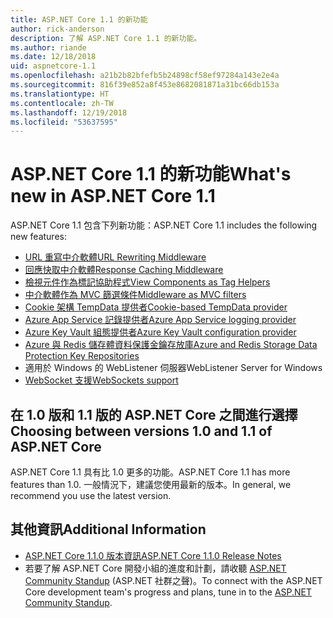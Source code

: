 ```yaml
---
title: ASP.NET Core 1.1 的新功能
author: rick-anderson
description: 了解 ASP.NET Core 1.1 的新功能。
ms.author: riande
ms.date: 12/18/2018
uid: aspnetcore-1.1
ms.openlocfilehash: a21b2b82bfefb5b24898cf58ef97284a143e2e4a
ms.sourcegitcommit: 816f39e852a8f453e8682081871a31bc66db153a
ms.translationtype: HT
ms.contentlocale: zh-TW
ms.lasthandoff: 12/19/2018
ms.locfileid: "53637595"
---
```

# <a name="whats-new-in-aspnet-core-11"></a><span data-ttu-id="bfebf-103">ASP.NET Core 1.1 的新功能</span><span class="sxs-lookup"><span data-stu-id="bfebf-103">What's new in ASP.NET Core 1.1</span></span>

<span data-ttu-id="bfebf-104">ASP.NET Core 1.1 包含下列新功能：</span><span class="sxs-lookup"><span data-stu-id="bfebf-104">ASP.NET Core 1.1 includes the following new features:</span></span>

- [<span data-ttu-id="bfebf-105">URL 重寫中介軟體</span><span class="sxs-lookup"><span data-stu-id="bfebf-105">URL Rewriting Middleware</span></span>](xref:fundamentals/url-rewriting)
- [<span data-ttu-id="bfebf-106">回應快取中介軟體</span><span class="sxs-lookup"><span data-stu-id="bfebf-106">Response Caching Middleware</span></span>](xref:performance/caching/middleware)
- [<span data-ttu-id="bfebf-107">檢視元件作為標記協助程式</span><span class="sxs-lookup"><span data-stu-id="bfebf-107">View Components as Tag Helpers</span></span>](xref:mvc/views/view-components#invoking-a-view-component-as-a-tag-helper)
- [<span data-ttu-id="bfebf-108">中介軟體作為 MVC 篩選條件</span><span class="sxs-lookup"><span data-stu-id="bfebf-108">Middleware as MVC filters</span></span>](xref:mvc/controllers/filters#using-middleware-in-the-filter-pipeline)
- [<span data-ttu-id="bfebf-109">Cookie 架構 TempData 提供者</span><span class="sxs-lookup"><span data-stu-id="bfebf-109">Cookie-based TempData provider</span></span>](xref:fundamentals/app-state#tempdata)
- [<span data-ttu-id="bfebf-110">Azure App Service 記錄提供者</span><span class="sxs-lookup"><span data-stu-id="bfebf-110">Azure App Service logging provider</span></span>](xref:fundamentals/logging/index#azure-app-service-provider)
- [<span data-ttu-id="bfebf-111">Azure Key Vault 組態提供者</span><span class="sxs-lookup"><span data-stu-id="bfebf-111">Azure Key Vault configuration provider</span></span>](xref:security/key-vault-configuration)
- [<span data-ttu-id="bfebf-112">Azure 與 Redis 儲存體資料保護金鑰存放庫</span><span class="sxs-lookup"><span data-stu-id="bfebf-112">Azure and Redis Storage Data Protection Key Repositories</span></span>](xref:security/data-protection/implementation/key-storage-providers#azure-and-redis)
- <span data-ttu-id="bfebf-113">適用於 Windows 的 WebListener 伺服器</span><span class="sxs-lookup"><span data-stu-id="bfebf-113">WebListener Server for Windows</span></span>
- [<span data-ttu-id="bfebf-114">WebSocket 支援</span><span class="sxs-lookup"><span data-stu-id="bfebf-114">WebSockets support</span></span>](xref:fundamentals/websockets)

## <a name="choosing-between-versions-10-and-11-of-aspnet-core"></a><span data-ttu-id="bfebf-115">在 1.0 版和 1.1 版的 ASP.NET Core 之間進行選擇</span><span class="sxs-lookup"><span data-stu-id="bfebf-115">Choosing between versions 1.0 and 1.1 of ASP.NET Core</span></span>

<span data-ttu-id="bfebf-116">ASP.NET Core 1.1 具有比 1.0 更多的功能。</span><span class="sxs-lookup"><span data-stu-id="bfebf-116">ASP.NET Core 1.1 has more features than 1.0.</span></span> <span data-ttu-id="bfebf-117">一般情況下，建議您使用最新的版本。</span><span class="sxs-lookup"><span data-stu-id="bfebf-117">In general, we recommend you use the latest version.</span></span>

## <a name="additional-information"></a><span data-ttu-id="bfebf-118">其他資訊</span><span class="sxs-lookup"><span data-stu-id="bfebf-118">Additional Information</span></span>

- [<span data-ttu-id="bfebf-119">ASP.NET Core 1.1.0 版本資訊</span><span class="sxs-lookup"><span data-stu-id="bfebf-119">ASP.NET Core 1.1.0 Release Notes</span></span>](https://github.com/aspnet/Home/releases/tag/1.1.0)
- <span data-ttu-id="bfebf-120">若要了解 ASP.NET Core 開發小組的進度和計劃，請收聽 [ASP.NET Community Standup](https://live.asp.net/) (ASP.NET 社群之聲)。</span><span class="sxs-lookup"><span data-stu-id="bfebf-120">To connect with the ASP.NET Core development team's progress and plans, tune in to the [ASP.NET Community Standup](https://live.asp.net/).</span></span>
